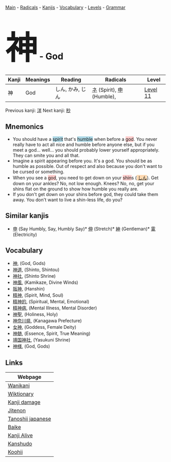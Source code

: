 <style> bigfont {font-size: 100px}</style>
[Main](../README.md) -
[Radicals](../radicals.md) -
[Kanjis](../kanjis.md) -
[Vocabulary](../vocabulary.md) -
[Levels](../levels.md) -
[Grammar](../grammar.md)
# <bigfont> 神</bigfont> - God 

| Kanji | Meanings | Reading | Radicals | Level |
| --- | --- | --- | --- | --- |
| 神 | God | しん, かみ, じん | [ネ](../radicals/ネ.md) (Spirit), [申](../radicals/申.md) (Humble),  | [Level 11](../levels/wk_level11.md) |

Previous kanji: [洋](洋.md) Next kanji: [秒](秒.md) 

## Mnemonics
 * You should have a <span style="background-color:#ADD8E6"> spirit</span> that's <span style="background-color:#ADD8E6"> humble</span> when before a <span style="background-color:#ffcccb"> god</span>. You never really have to act all nice and humble before anyone else, but if you meet a god... well... you should probably lower yourself appropriately. They can smite you and all that.
* Imagine a spirit appearing before you. It's a god. You should be as humble as possible. Out of respect and also because you don't want to be cursed or something.
* When you see a <span style="background-color:#ffcccb"> god</span>, you need to get down on your <span style="background-color:#ffcccb"> shin</span>s (<span style="background-color:#fed8b1"> [しん](https://jisho.org/search/しん)</span>). Get down on your ankles? No, not low enough. Knees? No, no, get your shins flat on the ground to show how humble you really are.
* If you don't get down on your shins before god, they could take them away. You don't want to live a shin-less life, do you?


## Similar kanjis
 * [申](申.md) (Say Humbly, Say, Humbly Say)* [伸](伸.md) (Stretch)* [紳](紳.md) (Gentleman)* [電](電.md) (Electricity)


## Vocabulary
 * [神](../vocabulary/神.md), (God, Gods)
* [神道](../vocabulary/神.md), (Shinto, Shintou)
* [神社](../vocabulary/神.md), (Shinto Shrine)
* [神風](../vocabulary/神.md), (Kamikaze, Divine Winds)
* [阪神](../vocabulary/神.md), (Hanshin)
* [精神](../vocabulary/神.md), (Spirit, Mind, Soul)
* [精神的](../vocabulary/神.md), (Spiritual, Mental, Emotional)
* [精神病](../vocabulary/神.md), (Mental Illness, Mental Disorder)
* [神聖](../vocabulary/神.md), (Holiness, Holy)
* [神奈川県](../vocabulary/神.md), (Kanagawa Prefecture)
* [女神](../vocabulary/神.md), (Goddess, Female Deity)
* [神髄](../vocabulary/神.md), (Essence, Spirit, True Meaning)
* [靖国神社](../vocabulary/神.md), (Yasukuni Shrine)
* [神様](../vocabulary/神.md), (God, Gods)



## Links 

| Webpage |
| --- |
| [Wanikani          ](https://www.wanikani.com/kanji/神) |
| [Wiktionary        ](https://en.wiktionary.org/wiki/神) |
| [Kanji damage      ](http://www.kanjidamage.com/kanji/search?utf8=✓&q=神) |
| [Jitenon           ](https://jitenon.com/kanji/神) |
| [Tanoshii japanese ](https://www.tanoshiijapanese.com/dictionary/kanji.cfm?k=神) |
| [Baike             ](https://baike.baidu.com/item/神) |
| [Kanji Alive       ](https://app.kanjialive.com/神) |
| [Kanshudo          ](https://www.kanshudo.com/searchmn?q=神) |
| [Koohii            ](https://kanji.koohii.com/study/kanji/神) |
